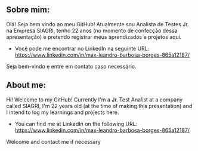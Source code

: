 Sobre mim:
------------------
 
 Olá! Seja bem vindo ao meu GitHub! Atualmente sou Analista de Testes Jr. na Empresa SIAGRI, tenho 22 anos (no momento de confecção dessa apresentação) e pretendo registrar meus aprendizados e projetos aqui.

- Você pode me encontrar no LinkedIn na seguinte URL: https://www.linkedin.com/in/max-leandro-barbosa-borges-865a12187/

Seja bem-vindo e entre em contato caso necessário.
 
About me:
------------------

Hi! Welcome to my GitHub! Currently I'm a Jr. Test Analist at a company called SIAGRI, I'm 22 years old (at the time of making this presentation) and I intend to log my learnings and projects here.

- You can find me at LinkedIn on the following URL: https://www.linkedin.com/in/max-leandro-barbosa-borges-865a12187/

Welcome and contact me if necessary
<!---
maxlbborges/maxlbborges is a ✨ special ✨ repository because its `README.md` (this file) appears on your GitHub profile.
You can click the Preview link to take a look at your changes.
--->
